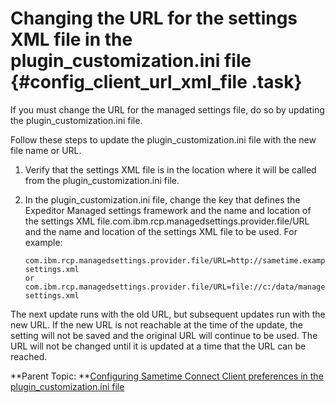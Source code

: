 # Changing the URL for the settings XML file in the plugin\_customization.ini file {#config_client_url_xml_file .task}

If you must change the URL for the managed settings file, do so by updating the plugin\_customization.ini file.

Follow these steps to update the plugin\_customization.ini file with the new file name or URL.

1.  Verify that the settings XML file is in the location where it will be called from the plugin\_customization.ini file.

2.  In the plugin\_customization.ini file, change the key that defines the Expeditor Managed settings framework and the name and location of the settings XML file.com.ibm.rcp.managedsettings.provider.file/URL and the name and location of the settings XML file to be used. For example:

    ```
    com.ibm.rcp.managedsettings.provider.file/URL=http://sametime.example.com/demo/managed-settings.xml
    or
    com.ibm.rcp.managedsettings.provider.file/URL=file://c:/data/managed-settings.xml
    ```


The next update runs with the old URL, but subsequent updates run with the new URL. If the new URL is not reachable at the time of the update, the setting will not be saved and the original URL will continue to be used. The URL will not be changed until it is updated at a time that the URL can be reached.

**Parent Topic:  **[Configuring Sametime Connect Client preferences in the plugin\_customization.ini file](config_client_pref_plugin.md)

